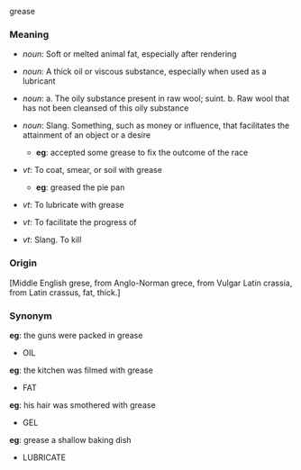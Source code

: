 grease
### Meaning
+ _noun_: Soft or melted animal fat, especially after rendering
+ _noun_: A thick oil or viscous substance, especially when used as a lubricant
+ _noun_:
   a. The oily substance present in raw wool; suint.
   b. Raw wool that has not been cleansed of this oily substance
+ _noun_: Slang. Something, such as money or influence, that facilitates the attainment of an object or a desire
    + __eg__: accepted some grease to fix the outcome of the race

+ _vt_: To coat, smear, or soil with grease
    + __eg__: greased the pie pan
+ _vt_: To lubricate with grease
+ _vt_: To facilitate the progress of
+ _vt_: Slang. To kill

### Origin

[Middle English grese, from Anglo-Norman grece, from Vulgar Latin crassia, from Latin crassus, fat, thick.]

### Synonym

__eg__: the guns were packed in grease

+ OIL

__eg__: the kitchen was filmed with grease

+ FAT

__eg__: his hair was smothered with grease

+ GEL

__eg__: grease a shallow baking dish

+ LUBRICATE



